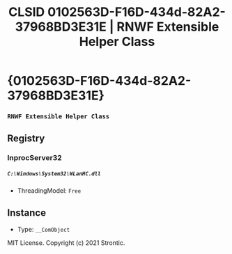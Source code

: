 ﻿---
title: "CLSID 0102563D-F16D-434d-82A2-37968BD3E31E | RNWF Extensible Helper Class"
excerpt: What is COM-Object CLSID 0102563D-F16D-434d-82A2-37968BD3E31E?
---

# {0102563D-F16D-434d-82A2-37968BD3E31E}

### `RNWF Extensible Helper Class`

## Registry


### InprocServer32

##### `C:\Windows\System32\WLanHC.dll`
* ThreadingModel: `Free`

## Instance

* Type: `__ComObject`

MIT License. Copyright (c) 2021 Strontic.


